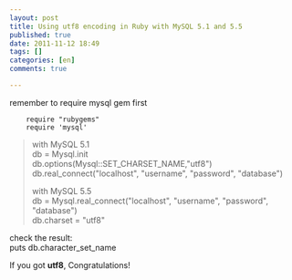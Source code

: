```yaml
---
layout: post
title: Using utf8 encoding in Ruby with MySQL 5.1 and 5.5
published: true
date: 2011-11-12 18:49
tags: []
categories: [en]
comments: true

---
```



remember to require mysql gem first  

		require "rubygems"  
		require 'mysql'  
		  

> with MySQL 5.1  
> 		db = Mysql.init  
> 		db.options(Mysql::SET_CHARSET_NAME,"utf8")  
> 		db.real_connect("localhost", "username", "password", "database")  
> 		  
> with MySQL 5.5  
> 		db = Mysql.real_connect("localhost", "username", "password", "database")  
> 		db.charset = "utf8"  
> 		

  
check the result:  
		puts db.character_set_name  
		  
If you got **utf8**, Congratulations!  
  


